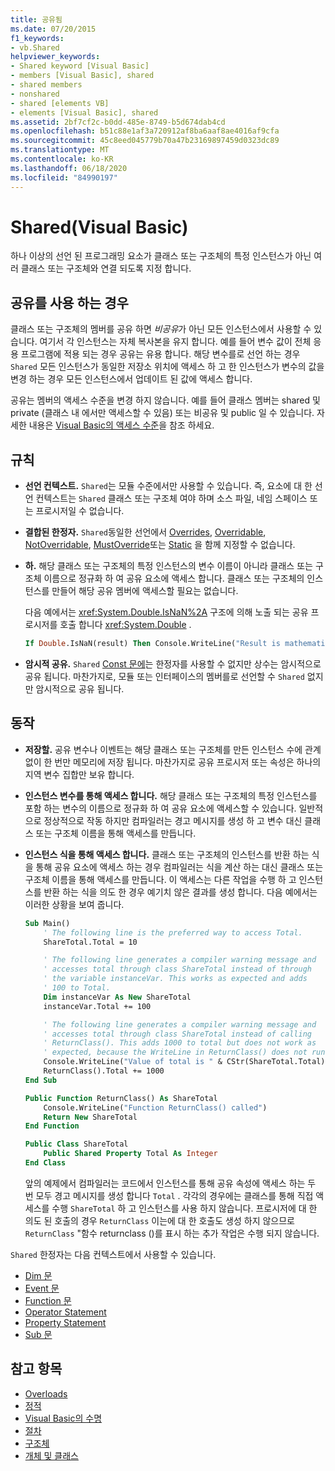 ```yaml
---
title: 공유됨
ms.date: 07/20/2015
f1_keywords:
- vb.Shared
helpviewer_keywords:
- Shared keyword [Visual Basic]
- members [Visual Basic], shared
- shared members
- nonshared
- shared [elements VB]
- elements [Visual Basic], shared
ms.assetid: 2bf7cf2c-b0dd-485e-8749-b5d674dab4cd
ms.openlocfilehash: b51c88e1af3a720912af8ba6aaf8ae4016af9cfa
ms.sourcegitcommit: 45c8eed045779b70a47b23169897459d0323dc89
ms.translationtype: MT
ms.contentlocale: ko-KR
ms.lasthandoff: 06/18/2020
ms.locfileid: "84990197"
---
```

# <a name="shared-visual-basic"></a>Shared(Visual Basic)

하나 이상의 선언 된 프로그래밍 요소가 클래스 또는 구조체의 특정 인스턴스가 아닌 여러 클래스 또는 구조체와 연결 되도록 지정 합니다.

## <a name="when-to-use-shared"></a>공유를 사용 하는 경우

클래스 또는 구조체의 멤버를 공유 하면 *비공유*가 아닌 모든 인스턴스에서 사용할 수 있습니다. 여기서 각 인스턴스는 자체 복사본을 유지 합니다. 예를 들어 변수 값이 전체 응용 프로그램에 적용 되는 경우 공유는 유용 합니다. 해당 변수를로 선언 하는 경우 `Shared` 모든 인스턴스가 동일한 저장소 위치에 액세스 하 고 한 인스턴스가 변수의 값을 변경 하는 경우 모든 인스턴스에서 업데이트 된 값에 액세스 합니다.

공유는 멤버의 액세스 수준을 변경 하지 않습니다. 예를 들어 클래스 멤버는 shared 및 private (클래스 내 에서만 액세스할 수 있음) 또는 비공유 및 public 일 수 있습니다. 자세한 내용은 [Visual Basic의 액세스 수준](../../programming-guide/language-features/declared-elements/access-levels.md)을 참조 하세요.

## <a name="rules"></a>규칙

- **선언 컨텍스트.** `Shared`는 모듈 수준에서만 사용할 수 있습니다. 즉, 요소에 대 한 선언 컨텍스트는 `Shared` 클래스 또는 구조체 여야 하며 소스 파일, 네임 스페이스 또는 프로시저일 수 없습니다.

- **결합된 한정자.** `Shared`동일한 선언에서 [Overrides](overrides.md), [Overridable](overridable.md), [NotOverridable](notoverridable.md), [MustOverride](mustoverride.md)또는 [Static](static.md) 을 함께 지정할 수 없습니다.

- **하.** 해당 클래스 또는 구조체의 특정 인스턴스의 변수 이름이 아니라 클래스 또는 구조체 이름으로 정규화 하 여 공유 요소에 액세스 합니다. 클래스 또는 구조체의 인스턴스를 만들어 해당 공유 멤버에 액세스할 필요는 없습니다.

     다음 예에서는 <xref:System.Double.IsNaN%2A> 구조에 의해 노출 되는 공유 프로시저를 호출 합니다 <xref:System.Double> .

     ```vb
     If Double.IsNaN(result) Then Console.WriteLine("Result is mathematically undefined.")
     ```

- **암시적 공유.** `Shared` [Const 문에](../statements/const-statement.md)는 한정자를 사용할 수 없지만 상수는 암시적으로 공유 됩니다. 마찬가지로, 모듈 또는 인터페이스의 멤버를로 선언할 수 `Shared` 없지만 암시적으로 공유 됩니다.

## <a name="behavior"></a>동작

- **저장할.** 공유 변수나 이벤트는 해당 클래스 또는 구조체를 만든 인스턴스 수에 관계 없이 한 번만 메모리에 저장 됩니다. 마찬가지로 공유 프로시저 또는 속성은 하나의 지역 변수 집합만 보유 합니다.

- **인스턴스 변수를 통해 액세스 합니다.** 해당 클래스 또는 구조체의 특정 인스턴스를 포함 하는 변수의 이름으로 정규화 하 여 공유 요소에 액세스할 수 있습니다. 일반적으로 정상적으로 작동 하지만 컴파일러는 경고 메시지를 생성 하 고 변수 대신 클래스 또는 구조체 이름을 통해 액세스를 만듭니다.

- **인스턴스 식을 통해 액세스 합니다.** 클래스 또는 구조체의 인스턴스를 반환 하는 식을 통해 공유 요소에 액세스 하는 경우 컴파일러는 식을 계산 하는 대신 클래스 또는 구조체 이름을 통해 액세스를 만듭니다. 이 액세스는 다른 작업을 수행 하 고 인스턴스를 반환 하는 식을 의도 한 경우 예기치 않은 결과를 생성 합니다. 다음 예에서는 이러한 상황을 보여 줍니다.
  
    ```vb
    Sub Main()
        ' The following line is the preferred way to access Total.
        ShareTotal.Total = 10

        ' The following line generates a compiler warning message and
        ' accesses total through class ShareTotal instead of through
        ' the variable instanceVar. This works as expected and adds
        ' 100 to Total.
        Dim instanceVar As New ShareTotal
        instanceVar.Total += 100

        ' The following line generates a compiler warning message and
        ' accesses total through class ShareTotal instead of calling
        ' ReturnClass(). This adds 1000 to total but does not work as
        ' expected, because the WriteLine in ReturnClass() does not run.
        Console.WriteLine("Value of total is " & CStr(ShareTotal.Total))
        ReturnClass().Total += 1000
    End Sub

    Public Function ReturnClass() As ShareTotal
        Console.WriteLine("Function ReturnClass() called")
        Return New ShareTotal
    End Function

    Public Class ShareTotal
        Public Shared Property Total As Integer
    End Class
    ```

     앞의 예제에서 컴파일러는 코드에서 인스턴스를 통해 공유 속성에 액세스 하는 두 번 모두 경고 메시지를 생성 합니다 `Total` . 각각의 경우에는 클래스를 통해 직접 액세스를 수행 `ShareTotal` 하 고 인스턴스를 사용 하지 않습니다. 프로시저에 대 한 의도 된 호출의 경우 `ReturnClass` 이는에 대 한 호출도 생성 하지 않으므로 `ReturnClass` "함수 returnclass ()를 표시 하는 추가 작업은 수행 되지 않습니다.

`Shared` 한정자는 다음 컨텍스트에서 사용할 수 있습니다.

- [Dim 문](../statements/dim-statement.md)
- [Event 문](../statements/event-statement.md)
- [Function 문](../statements/function-statement.md)
- [Operator Statement](../statements/operator-statement.md)
- [Property Statement](../statements/property-statement.md)
- [Sub 문](../statements/sub-statement.md)
  
## <a name="see-also"></a>참고 항목

- [Overloads](shadows.md)
- [정적](static.md)
- [Visual Basic의 수명](../../programming-guide/language-features/declared-elements/lifetime.md)
- [절차](../../programming-guide/language-features/procedures/index.md)
- [구조체](../../programming-guide/language-features/data-types/structures.md)
- [개체 및 클래스](../../programming-guide/language-features/objects-and-classes/index.md)
